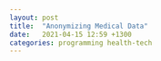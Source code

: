 ```yaml
---
layout: post
title:  "Anonymizing Medical Data"
date:   2021-04-15 12:59 +1300
categories: programming health-tech
---
```






[1]: https://dicomlibrary.com/dicom/dicom-tags/
[2]: http://dicom.nema.org/medical/dicom/current/output/html/part15.html#chapter_E
[3]: https://medschool.duke.edu/sites/medschool.duke.edu/files/field/attachments/Guidance%20for%20research%20DICOM%20images.pdf
[4]: https://stackoverflow.com/questions/58070145/is-there-an-easy-way-to-find-the-type-of-a-dicom-tag
[5]: https://stackoverflow.com/questions/30478768/protecting-protected-health-information-from-dicom-images
 